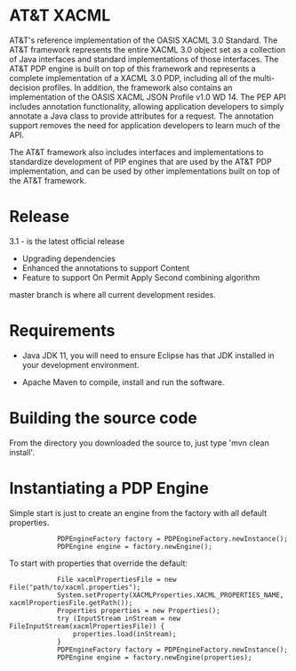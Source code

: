 
# AT&T XACML

AT&amp;T's reference implementation of the OASIS XACML 3.0 Standard. The AT&T framework represents the entire XACML 3.0 object set as a collection of Java interfaces and standard implementations of those interfaces.  The AT&T PDP engine is built on top of this framework and represents a complete implementation of a XACML 3.0 PDP, including all of the multi-decision profiles. In addition, the framework also contains an implementation of the OASIS XACML JSON Profile v1.0 WD 14. The PEP API includes annotation functionality, allowing application developers to simply annotate a Java class to provide attributes for a request. The annotation support removes the need for application developers to learn much of the API.

The AT&T framework also includes interfaces and implementations to standardize development of PIP engines that are used by the AT&T PDP implementation, and can be used by other implementations built on top of the AT&T framework.

# Release

3.1 - is the latest official release
* Upgrading dependencies
* Enhanced the annotations to support Content
* Feature to support On Permit Apply Second combining algorithm

master branch is where all current development resides.

# Requirements

* Java JDK 11, you will need to ensure Eclipse has that JDK installed in your development environment.

*  Apache Maven to compile, install and run the software.

# Building the source code

From the directory you downloaded the source to, just type 'mvn clean install'.

# Instantiating a PDP Engine

Simple start is just to create an engine from the factory with all default properties.

```
            PDPEngineFactory factory = PDPEngineFactory.newInstance();
            PDPEngine engine = factory.newEngine();
```

To start with properties that override the default:

```
            File xacmlPropertiesFile = new File("path/to/xacml.properties");
            System.setProperty(XACMLProperties.XACML_PROPERTIES_NAME, xacmlPropertiesFile.getPath());
            Properties properties = new Properties();
            try (InputStream inStream = new FileInputStream(xacmlPropertiesFile)) {
                properties.load(inStream);
            }
            PDPEngineFactory factory = PDPEngineFactory.newInstance();
            PDPEngine engine = factory.newEngine(properties);
```
